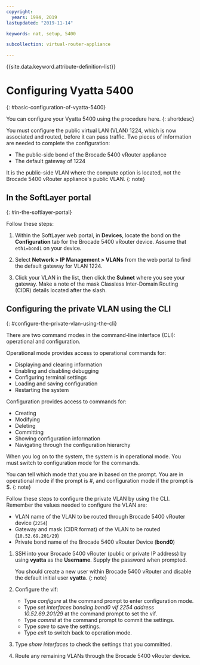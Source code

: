 ```yaml
---
copyright:
  years: 1994, 2019
lastupdated: "2019-11-14"

keywords: nat, setup, 5400

subcollection: virtual-router-appliance

---
```


{{site.data.keyword.attribute-definition-list}}

# Configuring Vyatta 5400
{: #basic-configuration-of-vyatta-5400}

You can configure your Vyatta 5400 using the procedure here.
{: shortdesc}

You must configure the public virtual LAN (VLAN) 1224, which is now associated and routed, before it can pass traffic. Two pieces of information are needed to complete the configuration: 

* The public-side bond of the Brocade 5400 vRouter appliance
* The default gateway of 1224

It is the public-side VLAN where the compute option is located, not the Brocade 5400 vRouter appliance's public VLAN.
{: note}

## In the SoftLayer portal
{: #in-the-softlayer-portal}

Follow these steps:

1. Within the SoftLayer web portal, in **Devices**, locate the bond on the **Configuration** tab for the Brocade 5400 vRouter device. Assume that `eth1=bond1` on your device.

2. Select **Network > IP Management > VLANs** from the web portal to find the default gateway for VLAN 1224.

3. Click your VLAN in the list, then click the **Subnet** where you see your gateway. Make a note of the mask Classless Inter-Domain Routing (CIDR) details located after the slash.

## Configuring the private VLAN using the CLI
{: #configure-the-private-vlan-using-the-cli}

There are two command modes in the command-line interface (CLI): operational and configuration.

Operational mode provides access to operational commands for:

* Displaying and clearing information
* Enabling and disabling debugging
* Configuring terminal settings
* Loading and saving configuration
* Restarting the system

Configuration provides access to commands for:

* Creating
* Modifying
* Deleting
* Committing
* Showing configuration information
* Navigating through the configuration hierarchy 

When you log on to the system, the system is in operational mode. You must switch to configuration mode for the commands.

You can tell which mode that you are in based on the prompt. You are in operational mode if the prompt is #, and configuration mode if the prompt is $.
{: note}

Follow these steps to configure the private VLAN by using the CLI. Remember the values needed to configure the VLAN are:

* VLAN name of the VLAN to be routed through Brocade 5400 vRouter device (`2254`)
* Gateway and mask (CIDR format) of the VLAN to be routed (`10.52.69.201/29`)
* Private bond name of the Brocade 5400 vRouter Device (**bond0**)

1. SSH into your Brocade 5400 vRouter (public or private IP address) by using **vyatta** as the **Username**. Supply the password when prompted.

   You should create a new user within Brocade 5400 vRouter and disable the default initial user **vyatta**.
   {: note}

2. Configure the vif:

   * Type *configure* at the command prompt to enter configuration mode.
   * Type *set interfaces bonding bond0 vif 2254 address 10.52.69.201/29* at the command prompt to set the vif.
   * Type *commit* at the command prompt to commit the settings.
   * Type *save* to save the settings.
   * Type *exit* to switch back to operation mode.

3. Type *show interfaces* to check the settings that you committed.

4. Route any remaining VLANs through the Brocade 5400 vRouter device.
